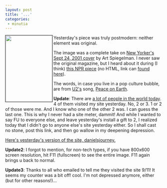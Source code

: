 ```yaml
---
layout: post
title: '...'
categories:
 - minutia
---
```


<a href="tt.gif"><img src="tt.gif" height="213" width="150" align="left" border="1"></a>Yesterday's piece was truly postmodern: neither element was original.

The image was a complete take on <a href="http://www.newyorker.com">New Yorker's</a> <a href="http://www.newyorker.com/online/covers/?011008on_onlineonly01">Sept 24, 2001 cover</a> by Art Spiegelman. I never saw the original magazine, but I heard about it during (I think) <a href="http://www.npr.org/ramfiles/me/20020904.me.06.ram">this NPR piece</a> (no HTML, link can <a href="http://www.npr.org/news/specials/091102reflections/year_since.html">found here</a>).

The words, in case you live in a pop culture bubble, are from <a href="http://www.u2.com/">U2's</a> song, <a href="http://www.u2.com/lyrics/lyrics_p/lyrics.html">Peace on Earth</a>.

<b>Update</b>: There are <a href="http://www.popexpo.net/eMain.html">a lot of people in the world today</a>. 4 of them visited my site yesterday. No, 2 or 3. 1 or 2 of those were me. And I know who one of the other 2 was. I can guess the last one. This is why I never had a site meter, dammit! And while I wanted to say FU to everyone else, and leave yesterday's install a gift to 2, I realized today that I didn't go to anyone else's site yesterday either. So I shall cast no stone, post this link, and then go wallow in my deepening depression.

<a href="index.html.sep">Here's yesterday's version of the site, danielsjourney.</a>

<b>Update2</b>: I forgot to mention, for non-tech types, if you have 800x600 screen resolution, hit F11 (fullscreen) to see the entire image. F11 again brings u back to normal.

<b>Update3</b>: Thanks to all who emailed to tell me they visited the site 9/11! It seems my counter was a bit off! cool. I'm not depressed anymore, either (but for other reasons!)...

